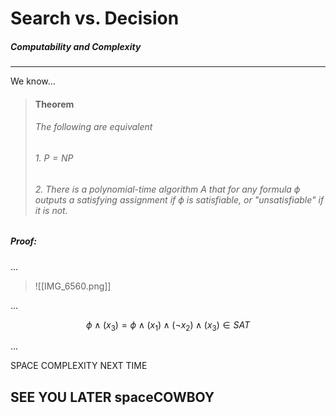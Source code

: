 # Search vs. Decision
##### Computability and Complexity
---

We know...

>#### Theorem
>###### The _following are equivalent_
>###### 1. $P =NP$
>###### 2. There is a polynomial-time algorithm $A$ that for any formula $\phi$ outputs a satisfying assignment if $\phi$ is satisfiable, or "unsatisfiable" if it is not.

##### Proof:

...

>![[IMG_6560.png]]

...

$$\phi \wedge(x_3)=\phi\wedge(x_1)\wedge(\neg x_2)\wedge(x_3)\in SAT$$

...

SPACE COMPLEXITY NEXT TIME

SEE YOU LATER spaceCOWBOY
---

